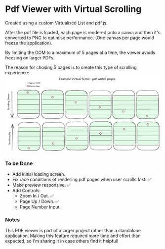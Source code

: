 # Pdf Viewer with Virtual Scrolling

Created using a custom [Virtualised List](https://github.com/alfonzodev/virtualised-list) and [pdf.js](https://github.com/mozilla/pdf.js).

After the pdf file is loaded, each page is rendered onto a canva and then it's converted to PNG to optimise performance. (One canvas per page would freeze the application).

By limiting the DOM to a maximum of 5 pages at a time, the viewer avoids freezing on larger PDFs.

The reason for chosing 5 pages is to create this type of scrolling experience:
![an example of virtual scrolling a pdf with 6 pages](https://github.com/alfonzodev/pdf-viewer-virtual-scrolling/blob/main/virtual-scroll-example.png?raw=true)

### To be Done

- Add initial loading screen.
- Fix race conditions of rendering pdf pages when user scrolls fast. ✅
- Make preview responsive. ✅
- Add Controls:
  - Zoom In / Out. ✅
  - Page Up / Down. ✅
  - Page Number Input.

### Notes

This PDF viewer is part of a larger project rather than a standalone application. Making this feature required more time and effort than expected, so I'm sharing it in case others find it helpful!
